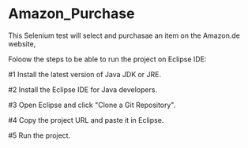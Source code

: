 # Amazon_Purchase

This Selenium test will select and purchasae an item on the Amazon.de website, 

Foloow the steps to be able to run the project on Eclipse IDE:

#1 Install the latest version of Java JDK or JRE.

#2 Install the Eclipse IDE for Java developers.

#3 Open Eclipse and click "Clone a Git Repository".

#4 Copy the project URL and paste it in Eclipse.

#5 Run the project.
